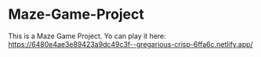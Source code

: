 # Maze-Game-Project

This is a Maze Game Project.
Yo can play it here:
https://6480e4ae3e89423a9dc49c3f--gregarious-crisp-6ffa6c.netlify.app/

